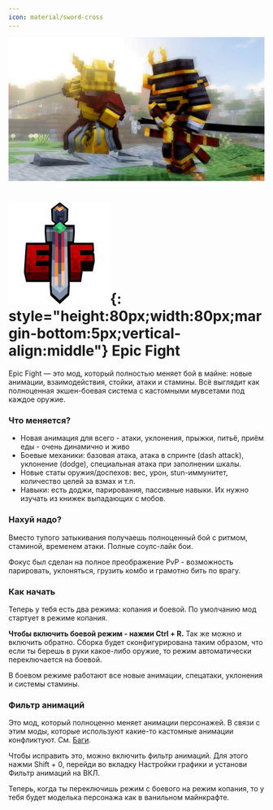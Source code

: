```yaml
---
icon: material/sword-cross 
---
```


![ef-background.png](../../../assets/img/mods/ef/ef-background.png)

# ![Epic Fight Logo](../../../assets/img/mods/ef/ef-logo.png){: style="height:80px;width:80px;margin-bottom:5px;vertical-align:middle"} Epic Fight

Epic Fight — это мод, который полностью меняет бой в майне: новые анимации, взаимодействия, стойки, атаки и стамины.
Всё выглядит как полноценная экшен-боевая система с кастомными мувсетами под каждое оружие.

### Что меняется?

- Новая анимация для всего - атаки, уклонения, прыжки, питьё, приём еды - очень динамично и живо
- Боевые механики: базовая атака, атака в спринте (dash attack), уклонение (dodge), специальная атака при заполнении шкалы.
- Новые статы оружия/доспехов: вес, урон, stun-иммунитет, количество целей за взмах и т.п.
- Навыки: есть доджи, парирования, пассивные навыки. Их нужно изучать из книжек выпадающих с мобов.

### Нахуй надо?

Вместо тупого затыкивания получаешь полноценный бой с ритмом, стаминой, временем атаки. Полные соулс-лайк бои.

Фокус был сделан на полное преображение PvP - возможность парировать, уклоняться, грузить комбо и грамотно бить по врагу.

### Как начать

Теперь у тебя есть два режима: копания и боевой. По умолчанию мод стартует в режиме копания.

**Чтобы включить боевой режим - нажми Ctrl + R.** Так же можно и включить обратно.
Сборка будет сконфигурирована таким образом, что если ты берешь в руки какое-либо оружие, то режим автоматически переключается на боевой.

В боевом режиме работают все новые анимации, спецатаки, уклонения и системы стамины.

### Фильтр анимаций

Это мод, который полноценно меняет анимации персонажей.
В связи с этим моды, которые используют какие-то кастомные анимации конфликтуют. См. [Баги](../../start/help/bugs.md/#_2).

Чтобы исправить это, можно включить фильтр анимаций. Для этого нажми Shift + 0, перейди во вкладку Настройки графики и установи Фильтр анимаций на ВКЛ.

Теперь, когда ты переключишь режим с боевого на режим копания, то у тебя будет моделька персонажа как в ванильном майнкрафте.